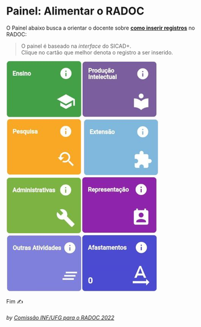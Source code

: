 # Painel: Alimentar o RADOC

O Painel abaixo busca a orientar o docente sobre <ins>**como inserir registros**</ins> no RADOC:
> O painel é baseado na _interface_ do SICAD+.<br>Clique no cartão que melhor denota o registro a ser inserido.

[![](../media/painel-ensino.jpg)](./painel-radoc-ensino.md#radoc-ensino/)[![](../media/painel-producao-intelectual.jpg)](./painel-radoc-producao.md/#radoc-produção-intelectual)[![](../media/painel-pesquisa.jpg)](./painel-radoc-pesquisa.md#radoc-pesquisa/)
[![](../media/painel-extensao.jpg)](./painel-radoc-extensao.md#radoc-extensão/)[![](../media/painel-administracao.jpg)](./painel-radoc-administracao.md/#radoc-administrativas)[![](../media/painel-representacao.jpg)](./painel-radoc-representacao.md#radoc-representação/)
[![](../media/painel-outras-atividades.jpg)](./painel-radoc-outras.md#radoc-outras-atividades/)[![](../media/painel-afastamento.jpg)](./painel-radoc-afastamento.md#radoc-afastamentos/)

Fim &#9997;
###### *by [Comissão INF/UFG para o RADOC 2022](./x-index.md#comissão-radoc-2022)*
